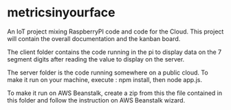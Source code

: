 # metricsinyourface
An IoT project mixing RaspberryPI code and code for the Cloud.
This project will contain the overall documentation and the kanban board.

The client folder contains the code running in the pi to display data on the 7 segment digits after reading the value to display on the server. 

The server folder is the code running somewhere on a public cloud. To make it run on your machine, execute : npm install, then node app.js.

To make it run on AWS Beanstalk, create a zip from this the file contained in this folder and follow the instruction on AWS Beanstalk wizard.
